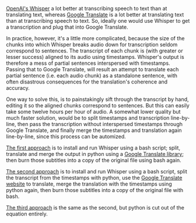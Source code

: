 [OpenAI's Whisper](https://github.com/openai/whisper) a lot better at transcribing speech to text than at translating text, whereas [Google Translate](https://translate.google.com/) is a lot better at translating text than at transcribing speech to text.
So, ideally one would use Whisper to get a transcription and plug that into Google Translate.

In practice, however, it's a little more complicated, because the size of the chunks into which Whisper breaks audio down for transcription seldom correspond to sentences.
The transcript of each chunk is (with greater or lesser success) aligned to its audio using timestamps.
Whisper's output is therefore a mess of partial sentences interspersed with timestamps.
Passing that to Google Translate, will result an attempt to translate each partial sentence (i.e. each audio chunk) as a standalone sentence, with often disastrous consequences for the translation's coherence and accuracy.

One way to solve this, is to painstakingly sift through the transcript by hand, editing it so the aligned chunks correspond to sentences.
But this can easily take some twelve hours per hour of audio.
A somewhat lower quality but much faster solution, would be to split timestamps and transcription line-by-line, then pass the transcription without interspersed timestamps through Google Translate, and finally merge the timestamps and translation again line-by-line, since this process can be automized.

[The first approach](https://github.com/GitWasAMistakeItsNothingButTrash/whisper/tree/approach1) is to install and run Whisper using a bash script; split, translate and merge the output in python using a [Google Translate library](https://pypi.org/project/googletrans/); then burn those subtitles into a copy of the original file using bash again.

[The second approach](https://github.com/GitWasAMistakeItsNothingButTrash/whisper/tree/approach2) is to install and run Whisper using a bash script, split the transcript from the timestamps with python, use the [Google Translate website](https://translate.google.com/?op=docs) to translate, merge the translation with the timestamps using python again, then burn those subtitles into a copy of the original file with bash.

[The third approach](https://github.com/GitWasAMistakeItsNothingButTrash/whisper/tree/approach3) is the same as the second, but python is cut out of the equation entirely.
